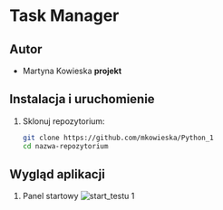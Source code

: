# Task Manager
## Autor
- Martyna Kowieska
**projekt**


## Instalacja i uruchomienie

1. Sklonuj repozytorium:
   ```bash
   git clone https://github.com/mkowieska/Python_1
   cd nazwa-repozytorium
   ```

## Wygląd aplikacji
1. Panel startowy
![start_testu 1](https://github.com//mkowieska/Python_1/screenshots/Task_manager.png)